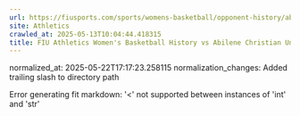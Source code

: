 ```yaml
---
url: https://fiusports.com/sports/womens-basketball/opponent-history/abilene-christian-university/517/
site: Athletics
crawled_at: 2025-05-13T10:04:44.418315
title: FIU Athletics Women's Basketball History vs Abilene Christian University
---
```

normalized_at: 2025-05-22T17:17:23.258115
normalization_changes: Added trailing slash to directory path

Error generating fit markdown: '<' not supported between instances of 'int' and 'str'